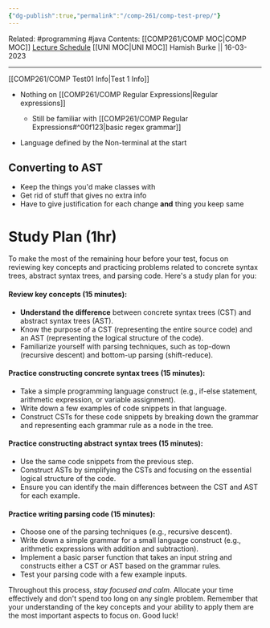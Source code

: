 ```yaml
---
{"dg-publish":true,"permalink":"/comp-261/comp-test-prep/"}
---
```


Related: #programming #java 
Contents: [[COMP261/COMP MOC\|COMP MOC]]
[Lecture Schedule](https://ecs.wgtn.ac.nz/Courses/COMP261_2023T1/LectureSchedule)
[[UNI MOC\|UNI MOC]]
Hamish Burke || 16-03-2023
***
[[COMP261/COMP Test01 Info\|Test 1 Info]]

- Nothing on [[COMP261/COMP Regular Expressions\|Regular expressions]]
	- Still be familiar with [[COMP261/COMP Regular Expressions#^00f123\|basic regex grammar]]

- Language defined by the Non-terminal at the start

## Converting to AST
- Keep the things you'd make classes with
- Get rid of stuff that gives no extra info
- Have to give justification for each change **and** thing you keep same


# Study Plan (1hr)
To make the most of the remaining hour before your test, focus on reviewing key concepts and practicing problems related to concrete syntax trees, abstract syntax trees, and parsing code. Here's a study plan for you:

#### Review key concepts (15 minutes):
-   **Understand the difference** between concrete syntax trees (CST) and abstract syntax trees (AST).
-   Know the purpose of a CST (representing the entire source code) and an AST (representing the logical structure of the code).
-   Familiarize yourself with parsing techniques, such as top-down (recursive descent) and bottom-up parsing (shift-reduce).

#### Practice constructing concrete syntax trees (15 minutes):
-   Take a simple programming language construct (e.g., if-else statement, arithmetic expression, or variable assignment).
-   Write down a few examples of code snippets in that language.
-   Construct CSTs for these code snippets by breaking down the grammar and representing each grammar rule as a node in the tree.

#### Practice constructing abstract syntax trees (15 minutes):
-   Use the same code snippets from the previous step.
-   Construct ASTs by simplifying the CSTs and focusing on the essential logical structure of the code.
-   Ensure you can identify the main differences between the CST and AST for each example.

#### Practice writing parsing code (15 minutes):
-   Choose one of the parsing techniques (e.g., recursive descent).
-   Write down a simple grammar for a small language construct (e.g., arithmetic expressions with addition and subtraction).
-   Implement a basic parser function that takes an input string and constructs either a CST or AST based on the grammar rules.
-   Test your parsing code with a few example inputs.

Throughout this process, *stay focused and calm*. Allocate your time effectively and don't spend too long on any single problem. Remember that your understanding of the key concepts and your ability to apply them are the most important aspects to focus on. Good luck!



